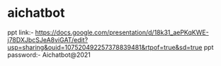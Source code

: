 # aichatbot
ppt link:- https://docs.google.com/presentation/d/18k31_aePKqKWE-j78DXJbcSJeA8viGAT/edit?usp=sharing&ouid=107520492257378839481&rtpof=true&sd=true
ppt password:- Aichatbot@2021
